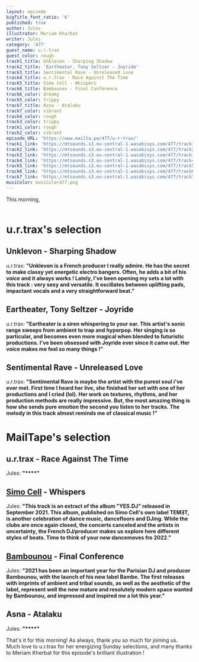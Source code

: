```yaml
---
layout: episode
bigTitle_font_ratio: '6'
published: true
author: Jules
illustrator: Meriam Kharbat
writer: Jules
category: '477'
guest_name: u.r.trax
guest_color: rough
track1_title: Unklevon - Sharping Shadow
track2_title: 'Eartheater, Tony Seltzer - Joyride'
track3_title: Sentimental Rave - Unreleased Love
track4_title: u.r.trax - Race Against The Time
track5_title: Simo Cell - Whispers
track6_title: Bambounou - Final Conference
track6_color: dreamy
track5_color: trippy
track7_title: Asna - Atalaku
track7_color: vibrant
track4_color: rough
track3_color: trippy
track1_color: rough
track2_color: vibrant
episode_URL: 'https://www.mailta.pe/477/u-r-trax/'
track1_link: 'https://mtsounds.s3.eu-central-1.wasabisys.com/477/track1.mp3'
track2_link: 'https://mtsounds.s3.eu-central-1.wasabisys.com/477/track2.mp3'
track3_link: 'https://mtsounds.s3.eu-central-1.wasabisys.com/477/track3.mp3'
track4_link: 'https://mtsounds.s3.eu-central-1.wasabisys.com/477/track4.mp3'
track5_link: 'https://mtsounds.s3.eu-central-1.wasabisys.com/477/track5.mp3'
track6_link: 'https://mtsounds.s3.eu-central-1.wasabisys.com/477/track6.mp3'
track7_link: 'https://mtsounds.s3.eu-central-1.wasabisys.com/477/track7.mp3'
musiColor: musiColor477.png
---
```

<p id="introduction"> This morning, 
<br><br>

</p>


# u.r.trax's selection

## Unklevon - Sharping Shadow
u.r.trax: **"**Unklevon is a French producer I really admire. He has the secret to make classy yet energetic electro bangers. Often, he adds a bit of his voice and it always works ! Lately, I've been opening my sets a lot with this track : very sexy and versatile. It oscillates between uplifting pads, impactant vocals and a very straightforward beat.**"**

## Eartheater, Tony Seltzer - Joyride
u.r.trax: **"**Eartheater is a siren whispering to your ear. This artist's sonic range sweeps from ambient to trap and hyperpop. Her singing is so particular, and becomes even more magical when blended to futuristic productions. I've been obsessed with Joyride ever since it came out. Her voice makes me feel so many things !**"**

## Sentimental Rave - Unreleased Love
u.r.trax: **"**Sentimental Rave is maybe the artist with the purest soul i've ever met. First time I heard her live, she finished her set with one of her productions and I cried (lol). Her work on textures, rhythms, and her production methods are really impressive. But, the most amazing thing is how she sends pure emotion the second you listen to her tracks. The melody in this track almost reminds me of classical music !**"**


# MailTape's selection

## u.r.trax - Race Against The Time
Jules: **"****"**

## [Simo Cell](https://simocell.bandcamp.com/) - Whispers
Jules: **"**This track is an extract of the album "YES.DJ" released in September 2021. This album, published on Simo Cell's own label TEMƎT, is another celebration of dance music, dancefloors and DJing. While the clubs are once again closed, the concerts canceled and the artists in uncertainty, the French DJ/producer makes us explore here different styles of beats. Time to think of your new dancemoves fro 2022.**"**

## [Bambounou](https://bambounouofficial.bandcamp.com/) - Final Conference
Jules: **"**2021 has been an important year for the Parisian DJ and producer Bambounou, with the launch of his new label Bambe. The first releases with imprints of ambient and tribal sounds, as well as the aesthetic of the label, represent well the new mature and resolutely modern space wanted by Bambounou, and impressed and inspired me a lot this year.**"**

## Asna - Atalaku
Jules: **"****"**


<p id="outroduction">That's it for this morning! As always, thank you so much for joining us. Much love to u.r.trax for her energizing Sunday selections, and many thanks to Meriam Kherbat for this episode's brilliant illustration !</p>
